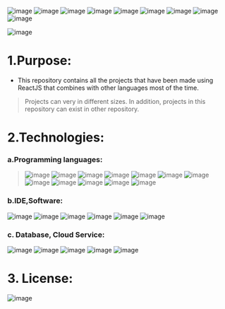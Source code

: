 ![image](https://img.shields.io/badge/ReactJS-black?style=for-the-badge&logo=react) ![image](https://img.shields.io/badge/mongoDB-black?style=for-the-badge&logo=mongodb)  ![image](https://img.shields.io/badge/HTML5-black?style=for-the-badge&logo=html5) ![image](https://img.shields.io/badge/CSS3-black?style=for-the-badge&logo=css3) ![image](https://img.shields.io/badge/Bootstrap-white?style=for-the-badge&logo=bootstrap) ![image](https://img.shields.io/badge/JavaScript-black?style=for-the-badge&logo=javascript) ![image](https://img.shields.io/badge/NodeJS-black?style=for-the-badge&logo=node.js) ![image](https://img.shields.io/badge/jQuery-black?style=for-the-badge&logo=jquery) ![image](https://img.shields.io/badge/JSON-black?style=for-the-badge&logo=json)

![image](https://user-images.githubusercontent.com/82598726/181834601-bb3dd01b-65cf-4c5e-879e-cfc1c44688eb.png)

# 1.Purpose:

- This repository contains all the projects that have been made using ReactJS that combines with other languages most of the time. 

> Projects can very in different sizes. In addition, projects in this repository can exist in other repository.


# 2.Technologies:

### a.Programming languages:

> ![image](https://img.shields.io/badge/React-ReactJS-blue) ![image](https://img.shields.io/badge/HTML-HTML5-orange) ![image](https://img.shields.io/badge/CSS-CSS3-blue) ![image](https://img.shields.io/badge/SASS-SASS-ff69b4) ![image](https://img.shields.io/badge/B-Bootstrap-blueviolet) ![image](https://img.shields.io/badge/W3CSS-W3CSS-green) ![image](https://img.shields.io/badge/JS-JavaScript-yellow) ![image](https://img.shields.io/badge/jQuery-jQuery-black) ![image](https://img.shields.io/badge/A-AngularJS-red) ![image](https://img.shields.io/badge/SQL-SQL-blue) ![image](https://img.shields.io/badge/JSON-{JSON}-black) ![image](https://img.shields.io/badge/Node-NodeJS-brightgreen) 

### b.IDE,Software:

![image](https://user-images.githubusercontent.com/82598726/181828247-0a180433-7628-45d0-91fc-c653225c57aa.png) ![image](https://user-images.githubusercontent.com/82598726/181828341-f2d35c6d-863e-4f1c-af84-a9ebc1e33d58.png) ![image](https://user-images.githubusercontent.com/82598726/181830045-2769b49a-2b5a-43ad-b519-5ae02d5b736a.png) ![image](https://user-images.githubusercontent.com/82598726/181828759-13c51469-e35d-44d6-af61-dfff064b7536.png)
 ![image](https://user-images.githubusercontent.com/82598726/181828437-03bf1b40-f35c-4e48-8ebd-127ef3a6f49d.png) ![image](https://user-images.githubusercontent.com/82598726/181835143-0f7aa21a-1081-4df5-954e-6e89259d21e7.png)


### c. Database, Cloud Service:

![image](https://user-images.githubusercontent.com/82598726/181828437-03bf1b40-f35c-4e48-8ebd-127ef3a6f49d.png) ![image](https://user-images.githubusercontent.com/82598726/181828759-13c51469-e35d-44d6-af61-dfff064b7536.png) ![image](https://user-images.githubusercontent.com/82598726/181830075-a40dcdfe-519c-4a5d-90cd-c3eb308f8cce.png)
 ![image](https://user-images.githubusercontent.com/82598726/181828843-3ba0f2e8-a5dc-4268-b646-5b21898e1139.png) ![image](https://user-images.githubusercontent.com/82598726/181828934-4524165b-801b-44a8-97b4-3966d2eb3c93.png)


# 3. License:

![image](https://github.com/phuongtrieu97coder/ReactJS_project/assets/82598726/304ebc94-08df-4b25-9abf-c5a7498171b9)

